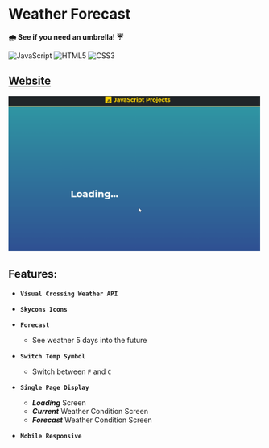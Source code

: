 # Weather Forecast 

<b>🌧 See if you need an umbrella! ☔</b>

![JavaScript](https://img.shields.io/badge/-JavaScript-%23F7DF1C?style=flat-square&logo=javascript&logoColor=000000&labelColor=%23F7DF1C&color=%23FFCE5A)
![HTML5](https://img.shields.io/badge/-HTML5-%23E44D27?style=flat-square&logo=html5&logoColor=ffffff)
![CSS3](https://img.shields.io/badge/-CSS3-%231572B6?style=flat-square&logo=css3)

## <a href="https://xjqx.github.io/JavaScript-Projects/Weather_Forecast/">Website</a>

<img src="static/weather-forecast.gif" alt="weather-forecast.gif" width=500></img>

## Features:
- **`Visual Crossing Weather API`**

- **`Skycons Icons`**

- **`Forecast`**
  - See weather 5 days into the future

- **`Switch Temp Symbol`**
  - Switch between `F` and `C`

- **`Single Page Display`**
  - ***Loading*** Screen
  - ***Current*** Weather Condition Screen
  - ***Forecast*** Weather Condition Screen
 
 - **`Mobile Responsive`**
 
